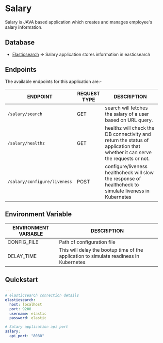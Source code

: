 # Salary

Salary is JAVA based application which creates and manages employee's salary information.

## Database

- [Elasticsearch](../elasticsearch) => Salary application stores information in easticsearch

## Endpoints

The available endpoints for this application are:-

|**ENDPOINT**|**REQUEST TYPE**|**DESCRIPTION**|
|------------|----------------|---------------|
| `/salary/search` | GET | search will fetches the salary of a user based on URL query. |
| `/salary/healthz` | GET | healthz will check the DB connectivity and return the status of application that whether it can serve the requests or not. |
| `/salary/configure/liveness` | POST | configure/liveness healthcheck will slow the response of healthcheck to simulate liveness in Kubernetes |

## Environment Variable

|**ENVIRONMENT VARIABLE**|**DESCRIPTION**|
|------------------------|---------------|
| CONFIG_FILE | Path of configuration file |
| DELAY_TIME | This will delay the bootup time of the application to simulate readiness in Kubernetes |

## Quickstart

```yaml
---
# elasticsearch connection details
elasticsearch:
  host: localhost
  port: 9200
  username: elastic
  password: elastic

# Salary application api port
salary:
  api_port: "8080"
```


